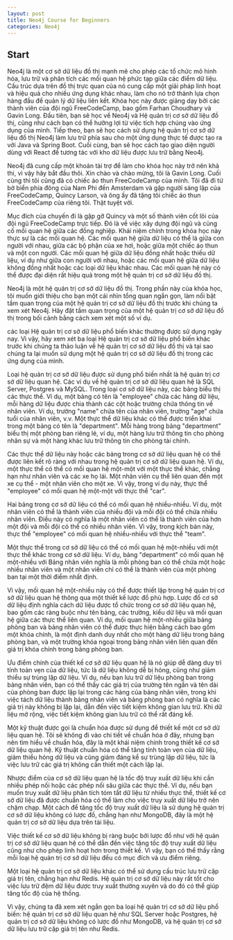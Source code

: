 ```yaml
---
layout: post
title: Neo4j Course for Beginners
categories: Neo4j
---
```


## Start

Neo4j là một cơ sở dữ liệu đồ thị mạnh mẽ cho phép các tổ chức mô hình hóa, lưu trữ và phân tích các mối quan hệ phức tạp giữa các điểm dữ liệu. Cấu trúc dựa trên đồ thị trực quan của nó cung cấp một giải pháp linh hoạt và hiệu quả cho nhiều ứng dụng khác nhau, làm cho nó trở thành lựa chọn hàng đầu để quản lý dữ liệu liên kết. Khóa học này được giảng dạy bởi các thành viên của đội ngũ FreeCodeCamp, bao gồm Farhan Choudhary và Gavin Long. Đầu tiên, bạn sẽ học về Neo4j và Hệ quản trị cơ sở dữ liệu đồ thị, cũng như cách bạn có thể hưởng lợi từ việc tích hợp chúng vào ứng dụng của mình. Tiếp theo, bạn sẽ học cách sử dụng hệ quản trị cơ sở dữ liệu đồ thị Neo4j làm lưu trữ phía sau cho một ứng dụng thực tế được tạo ra với Java và Spring Boot. Cuối cùng, bạn sẽ học cách tạo giao diện người dùng với React để tương tác với kho dữ liệu được lưu trữ bằng Neo4j.

Neo4j đã cung cấp một khoản tài trợ để làm cho khóa học này trở nên khả thi, vì vậy hãy bắt đầu thôi. Xin chào và chào mừng, tôi là Gavin Long. Cuối cùng thì tôi cũng đã có chiếc áo thun FreeCodeCamp của mình. Tôi đã đi từ bờ biển phía đông của Nam Phi đến Amsterdam và gặp người sáng lập của FreeCodeCamp, Quincy Larson, và ông ấy đã tặng tôi chiếc áo thun FreeCodeCamp của riêng tôi. Thật tuyệt vời.

Mục đích của chuyến đi là gặp gỡ Quincy và một số thành viên cốt lõi của đội ngũ FreeCodeCamp trực tiếp. Đó là về việc xây dựng đội ngũ và củng cố mối quan hệ giữa các đồng nghiệp. Khái niệm chính trong khóa học này thực sự là các mối quan hệ. Các mối quan hệ giữa dữ liệu có thể là giữa con người với nhau, giữa các bộ phận của xe hơi, hoặc giữa một chiếc áo thun và một con người. Các mối quan hệ giữa dữ liệu đồng nhất hoặc thiếu dữ liệu, ví dụ như giữa con người với nhau, hoặc các mối quan hệ giữa dữ liệu không đồng nhất hoặc các loại dữ liệu khác nhau. Các mối quan hệ này có thể được đại diện rất hiệu quả trong một hệ quản trị cơ sở dữ liệu đồ thị.

Neo4j là một hệ quản trị cơ sở dữ liệu đồ thị. Trong phần này của khóa học, tôi muốn giới thiệu cho bạn một cái nhìn tổng quan ngắn gọn, làm nổi bật tầm quan trọng của một hệ quản trị cơ sở dữ liệu đồ thị trước khi chúng ta xem xét Neo4j. Hãy đặt tầm quan trọng của một hệ quản trị cơ sở dữ liệu đồ thị trong bối cảnh bằng cách xem xét một số ví dụ.

các loại Hệ quản trị cơ sở dữ liệu phổ biến khác thường được sử dụng ngày nay. Vì vậy, hãy xem xét ba loại Hệ quản trị cơ sở dữ liệu phổ biến khác trước khi chúng ta thảo luận về hệ quản trị cơ sở dữ liệu đồ thị và tại sao chúng ta lại muốn sử dụng một hệ quản trị cơ sở dữ liệu đồ thị trong các ứng dụng của mình.

Loại hệ quản trị cơ sở dữ liệu được sử dụng phổ biến nhất là hệ quản trị cơ sở dữ liệu quan hệ. Các ví dụ về hệ quản trị cơ sở dữ liệu quan hệ là SQL Server, Postgres và MySQL. Trong loại cơ sở dữ liệu này, các bảng biểu thị các thực thể. Ví dụ, một bảng có tên là "employee" chứa các hàng dữ liệu, mỗi hàng dữ liệu được chia thành các cột hoặc trường chứa thông tin về nhân viên. Ví dụ, trường "name" chứa tên của nhân viên, trường "age" chứa tuổi của nhân viên, v.v. Một thực thể dữ liệu khác có thể được triển khai trong một bảng có tên là "department". Mỗi hàng trong bảng "department" biểu thị một phòng ban riêng lẻ, ví dụ, một hàng lưu trữ thông tin cho phòng nhân sự và một hàng khác lưu trữ thông tin cho phòng tài chính.

Các thực thể dữ liệu này hoặc các bảng trong cơ sở dữ liệu quan hệ có thể được liên kết rõ ràng với nhau trong hệ quản trị cơ sở dữ liệu quan hệ. Ví dụ, một thực thể có thể có mối quan hệ một-một với một thực thể khác, chẳng hạn như nhân viên và các xe họ lái. Một nhân viên cụ thể liên quan đến một xe cụ thể - một nhân viên cho một xe. Vì vậy, trong ví dụ này, thực thể "employee" có mối quan hệ một-một với thực thể "car".

Hai bảng trong cơ sở dữ liệu có thể có mối quan hệ nhiều-nhiều. Ví dụ, một nhân viên có thể là thành viên của nhiều đội và mỗi đội có thể chứa nhiều nhân viên. Điều này có nghĩa là một nhân viên có thể là thành viên của hơn một đội và mỗi đội có thể có nhiều nhân viên. Vì vậy, trong kịch bản này, thực thể "employee" có mối quan hệ nhiều-nhiều với thực thể "team".

Một thực thể trong cơ sở dữ liệu có thể có mối quan hệ một-nhiều với một thực thể khác trong cơ sở dữ liệu. Ví dụ, bảng "department" có mối quan hệ một-nhiều với Bảng nhân viên nghĩa là mỗi phòng ban có thể chứa một hoặc nhiều nhân viên và một nhân viên chỉ có thể là thành viên của một phòng ban tại một thời điểm nhất định.

Vì vậy, mối quan hệ một-nhiều này có thể được thiết lập trong hệ quản trị cơ sở dữ liệu quan hệ thông qua một thiết kế lược đồ phù hợp. Lược đồ cơ sở dữ liệu định nghĩa cách dữ liệu được tổ chức trong cơ sở dữ liệu quan hệ, bao gồm các ràng buộc như tên bảng, các trường, kiểu dữ liệu và mối quan hệ giữa các thực thể liên quan. Ví dụ, mối quan hệ một-nhiều giữa bảng phòng ban và bảng nhân viên có thể được thực hiện bằng cách bao gồm một khóa chính, là một định danh duy nhất cho một hàng dữ liệu trong bảng phòng ban, và một trường khóa ngoại trong bảng nhân viên liên quan đến giá trị khóa chính trong bảng phòng ban.

Ưu điểm chính của thiết kế cơ sở dữ liệu quan hệ là nó giúp dễ dàng duy trì tính toàn vẹn của dữ liệu, tức là dữ liệu không dễ bị hỏng, cũng như giảm thiểu sự trùng lặp dữ liệu. Ví dụ, nếu bạn lưu trữ dữ liệu phòng ban trong bảng nhân viên, bạn có thể thấy các giá trị của trường tên ngắn và tên dài của phòng ban được lặp lại trong các hàng của bảng nhân viên, trong khi việc tách dữ liệu thành bảng nhân viên và bảng phòng ban có nghĩa là các giá trị này không bị lặp lại, dẫn đến việc tiết kiệm không gian lưu trữ. Khi dữ liệu mở rộng, việc tiết kiệm không gian lưu trữ có thể rất đáng kể.

Một kỹ thuật được gọi là chuẩn hóa được sử dụng để thiết kế một cơ sở dữ liệu quan hệ. Tôi sẽ không đi vào chi tiết về chuẩn hóa ở đây, nhưng bạn nên tìm hiểu về chuẩn hóa, đây là một khái niệm chính trong thiết kế cơ sở dữ liệu quan hệ. Kỹ thuật chuẩn hóa có thể tăng tính toàn vẹn của dữ liệu, giảm thiểu hỏng dữ liệu và cũng giảm đáng kể sự trùng lặp dữ liệu, tức là việc lưu trữ các giá trị không cần thiết một cách lặp lại.

Nhược điểm của cơ sở dữ liệu quan hệ là tốc độ truy xuất dữ liệu khi cần nhiều phép nối hoặc các phép nối sâu giữa các thực thể. Ví dụ, nếu bạn muốn truy xuất dữ liệu phân tích tóm tắt dữ liệu từ nhiều thực thể, thiết kế cơ sở dữ liệu đã được chuẩn hóa có thể làm cho việc truy xuất dữ liệu trở nên chậm chạp. Một cách để tăng tốc độ truy xuất dữ liệu là sử dụng hệ quản trị cơ sở dữ liệu không có lược đồ, chẳng hạn như MongoDB, đây là một hệ quản trị cơ sở dữ liệu dựa trên tài liệu.

Việc thiết kế cơ sở dữ liệu không bị ràng buộc bởi lược đồ như với hệ quản trị cơ sở dữ liệu quan hệ có thể dẫn đến việc tăng tốc độ truy xuất dữ liệu cũng như cho phép linh hoạt hơn trong thiết kế. Vì vậy, bạn có thể thấy rằng mỗi loại hệ quản trị cơ sở dữ liệu đều có mục đích và ưu điểm riêng.

Một loại hệ quản trị cơ sở dữ liệu khác có thể sử dụng cấu trúc lưu trữ cặp giá trị tên, chẳng hạn như Redis. Hệ quản trị cơ sở dữ liệu này rất tốt cho việc lưu trữ đệm dữ liệu được truy xuất thường xuyên và do đó có thể giúp tăng tốc độ của hệ thống.

Vì vậy, chúng ta đã xem xét ngắn gọn ba loại hệ quản trị cơ sở dữ liệu phổ biến: hệ quản trị cơ sở dữ liệu quan hệ như SQL Server hoặc Postgres, hệ quản trị cơ sở dữ liệu không có lược đồ như MongoDB, và hệ quản trị cơ sở dữ liệu lưu trữ cặp giá trị tên như Redis.


